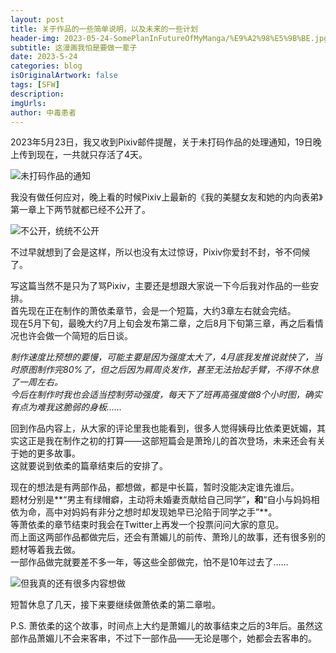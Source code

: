 ```yaml
---
layout: post
title: 关于作品的一些简单说明，以及未来的一些计划
header-img: 2023-05-24-SomePlanInFutureOfMyManga/%E9%A2%98%E5%9B%BE.jpg
subtitle: 这漫画我怕是要做一辈子
date: 2023-5-24
categories: blog
isOriginalArtwork: false
tags: [SFW]
description:
imgUrls:
author: 中毒患者
---
```


2023年5月23日，我又收到Pixiv邮件提醒，关于未打码作品的处理通知，19日晚上传到现在，一共就只存活了4天。  

![未打码作品的通知](https://d3i33ap8n3le07.cloudfront.net/2023-05-24-SomePlanInFutureOfMyManga/%E5%85%B3%E4%BA%8E%E6%9C%AA%E6%89%93%E7%A0%81%E4%BD%9C%E5%93%81%E7%9A%84%E9%80%9A%E7%9F%A5.jpg)
  
我没有做任何应对，晚上看的时候Pixiv上最新的《我的美腿女友和她的内向表弟》第一章上下两节就都已经不公开了。  

![不公开，统统不公开](https://d3i33ap8n3le07.cloudfront.net/2023-05-24-SomePlanInFutureOfMyManga/%E4%B8%8D%E5%85%AC%E5%BC%80%EF%BC%8C%E7%BB%9F%E7%BB%9F%E4%B8%8D%E5%85%AC%E5%BC%80.jpg)
  
不过早就想到了会是这样，所以也没有太过惊讶，Pixiv你爱封不封，爷不伺候了。  
  

写这篇当然不是只为了骂Pixiv，主要还是想跟大家说一下今后我对作品的一些安排。  
首先现在正在制作的萧依柔章节，会是一个短篇，大约3章左右就会完结。  
现在5月下旬，最晚大约7月上旬会发布第二章，之后8月下旬第三章，再之后看情况也许会做一个简短的后日谈。  

_制作速度比预想的要慢，可能主要是因为强度太大了，4月底我发推说就快了，当时原图制作完80%了，但之后因为肩周炎发作，甚至无法抬起手臂，不得不休息了一周左右。_  
_今后在制作时我也会适当控制劳动强度，每天下了班再高强度做8个小时图，确实有点为难我这脆弱的身板……_  
  
回到作品内容上，从大家的评论里我也能看到，很多人觉得姨母比依柔更妩媚，其实这正是我在制作之初的打算——这部短篇会是萧玲儿的首次登场，未来还会有关于她的更多故事。  
这就要说到依柔的篇章结束后的安排了。  
  
现在的想法是有两部作品，都想做，都是中长篇，暂时没能决定谁先谁后。  
题材分别是**“男主有绿帽癖，主动将未婚妻贡献给自己同学”**，和**“自小与妈妈相依为命，高中对妈妈有非分之想时却发现她早已沦陷于同学之手”**。  
等萧依柔的章节结束时我会在Twitter上再发一个投票问问大家的意见。  
而上面这两部作品都做完后，还会有萧媚儿的前传、萧玲儿的故事，还有很多别的题材等着我去做。  
一部作品做完就要差不多一年，等这些全部做完，怕不是10年过去了……  

![但我真的还有很多内容想做](https://d3i33ap8n3le07.cloudfront.net/2023-05-24-SomePlanInFutureOfMyManga/%E4%BD%86%E6%88%91%E7%9C%9F%E7%9A%84%E8%BF%98%E6%9C%89%E5%BE%88%E5%A4%9A%E5%86%85%E5%AE%B9%E6%83%B3%E5%81%9A.jpg)
  

短暂休息了几天，接下来要继续做萧依柔的第二章啦。  

P.S. 萧依柔的这个故事，时间点上大约是萧媚儿的故事结束之后的3年后。虽然这部作品萧媚儿不会来客串，不过下一部作品——无论是哪个，她都会去客串的。